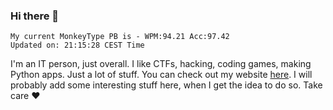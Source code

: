 ### Hi there 👋
<!-- PB START -->
```
My current MonkeyType PB is - WPM:94.21 Acc:97.42
Updated on: 21:15:28 CEST Time
```
<!-- PB END -->
I'm an IT person, just overall. I like CTFs, hacking, coding games, making Python apps. Just a lot of stuff.
You can check out my website [here](https://skill3472.github.io/).
I will probably add some interesting stuff here, when I get the idea to do so. Take care ❤️
